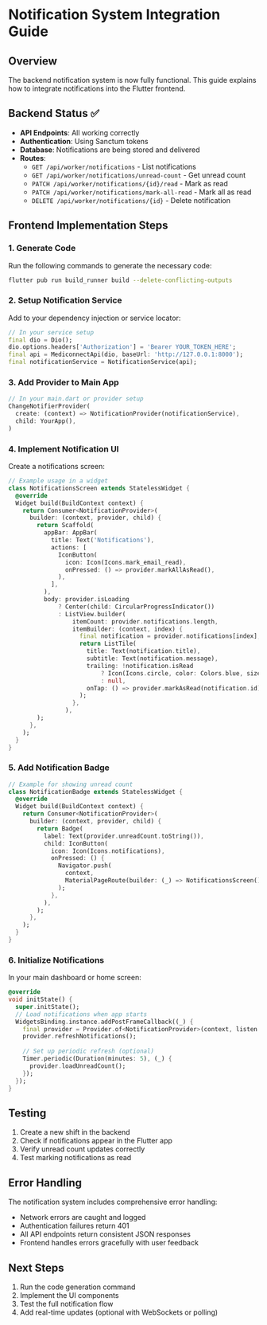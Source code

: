 # Notification System Integration Guide

## Overview
The backend notification system is now fully functional. This guide explains how to integrate notifications into the Flutter frontend.

## Backend Status ✅
- **API Endpoints**: All working correctly
- **Authentication**: Using Sanctum tokens
- **Database**: Notifications are being stored and delivered
- **Routes**:
  - `GET /api/worker/notifications` - List notifications
  - `GET /api/worker/notifications/unread-count` - Get unread count
  - `PATCH /api/worker/notifications/{id}/read` - Mark as read
  - `PATCH /api/worker/notifications/mark-all-read` - Mark all as read
  - `DELETE /api/worker/notifications/{id}` - Delete notification

## Frontend Implementation Steps

### 1. Generate Code
Run the following commands to generate the necessary code:
```bash
flutter pub run build_runner build --delete-conflicting-outputs
```

### 2. Setup Notification Service
Add to your dependency injection or service locator:

```dart
// In your service setup
final dio = Dio();
dio.options.headers['Authorization'] = 'Bearer YOUR_TOKEN_HERE';
final api = MediconnectApi(dio, baseUrl: 'http://127.0.0.1:8000');
final notificationService = NotificationService(api);
```

### 3. Add Provider to Main App
```dart
// In your main.dart or provider setup
ChangeNotifierProvider(
  create: (context) => NotificationProvider(notificationService),
  child: YourApp(),
)
```

### 4. Implement Notification UI
Create a notifications screen:

```dart
// Example usage in a widget
class NotificationsScreen extends StatelessWidget {
  @override
  Widget build(BuildContext context) {
    return Consumer<NotificationProvider>(
      builder: (context, provider, child) {
        return Scaffold(
          appBar: AppBar(
            title: Text('Notifications'),
            actions: [
              IconButton(
                icon: Icon(Icons.mark_email_read),
                onPressed: () => provider.markAllAsRead(),
              ),
            ],
          ),
          body: provider.isLoading
              ? Center(child: CircularProgressIndicator())
              : ListView.builder(
                  itemCount: provider.notifications.length,
                  itemBuilder: (context, index) {
                    final notification = provider.notifications[index];
                    return ListTile(
                      title: Text(notification.title),
                      subtitle: Text(notification.message),
                      trailing: !notification.isRead
                          ? Icon(Icons.circle, color: Colors.blue, size: 12)
                          : null,
                      onTap: () => provider.markAsRead(notification.id),
                    );
                  },
                ),
        );
      },
    );
  }
}
```

### 5. Add Notification Badge
```dart
// Example for showing unread count
class NotificationBadge extends StatelessWidget {
  @override
  Widget build(BuildContext context) {
    return Consumer<NotificationProvider>(
      builder: (context, provider, child) {
        return Badge(
          label: Text(provider.unreadCount.toString()),
          child: IconButton(
            icon: Icon(Icons.notifications),
            onPressed: () {
              Navigator.push(
                context,
                MaterialPageRoute(builder: (_) => NotificationsScreen()),
              );
            },
          ),
        );
      },
    );
  }
}
```

### 6. Initialize Notifications
In your main dashboard or home screen:

```dart
@override
void initState() {
  super.initState();
  // Load notifications when app starts
  WidgetsBinding.instance.addPostFrameCallback((_) {
    final provider = Provider.of<NotificationProvider>(context, listen: false);
    provider.refreshNotifications();
    
    // Set up periodic refresh (optional)
    Timer.periodic(Duration(minutes: 5), (_) {
      provider.loadUnreadCount();
    });
  });
}
```

## Testing
1. Create a new shift in the backend
2. Check if notifications appear in the Flutter app
3. Verify unread count updates correctly
4. Test marking notifications as read

## Error Handling
The notification system includes comprehensive error handling:
- Network errors are caught and logged
- Authentication failures return 401
- All API endpoints return consistent JSON responses
- Frontend handles errors gracefully with user feedback

## Next Steps
1. Run the code generation command
2. Implement the UI components
3. Test the full notification flow
4. Add real-time updates (optional with WebSockets or polling)
